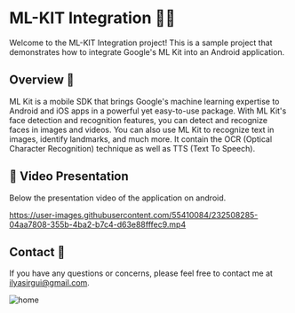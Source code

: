 # ML-KIT Integration 🔬📱

Welcome to the ML-KIT Integration project! This is a sample project that demonstrates how to integrate Google's ML Kit into an Android application.

## Overview 📝

ML Kit is a mobile SDK that brings Google's machine learning expertise to Android and iOS apps in a powerful yet easy-to-use package. With ML Kit's face detection and recognition features, you can detect and recognize faces in images and videos. You can also use ML Kit to recognize text in images, identify landmarks, and much more.
It contain the OCR (Optical Character Recognition) technique as well as TTS (Text To Speech). 

## 🎥 Video Presentation

Below the presentation video of the application on android.


https://user-images.githubusercontent.com/55410084/232508285-04aa7808-355b-4ba2-b7c4-d63e88fffec9.mp4



## Contact 📧

If you have any questions or concerns, please feel free to contact me at [ilyasirgui@gmail.com](mailto:ilyasirgui@gmail.com).

![home](https://user-images.githubusercontent.com/55410084/232165994-152b5a18-d42a-4cb2-8eb5-9908751dfa5f.png)
